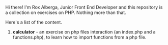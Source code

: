 

Hi there! I'm Rox Alberga, Junior Front End Developer and this repository is a collection on exercises on PHP. Nothing more than that.

Here's a list of the content.

1. **calculator** - an exercise on php files interaction (an index.php and a functions.php), to learn how to import functions from a php file.
